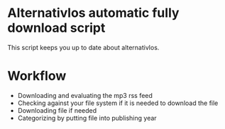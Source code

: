 # Alternativlos automatic fully download script

This script keeps you up to date about alternativlos.

# Workflow

* Downloading and evaluating the mp3 rss feed
* Checking against your file system if it is needed to download the file
* Downloading file if needed
* Categorizing by putting file into publishing year
